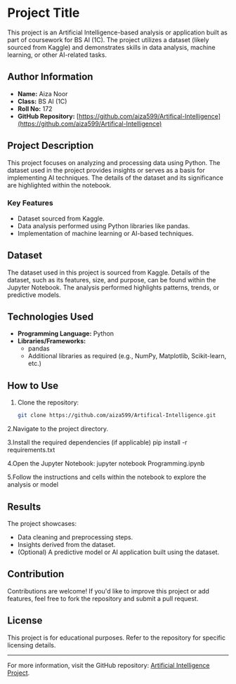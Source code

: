 # Project Title

This project is an Artificial Intelligence-based analysis or application built as part of coursework for BS AI (1C). The project utilizes a dataset (likely sourced from Kaggle) and demonstrates skills in data analysis, machine learning, or other AI-related tasks.

## Author Information

- **Name:** Aiza Noor  
- **Class:** BS AI (1C)  
- **Roll No:** 172  
- **GitHub Repository:** [https://github.com/aiza599/Artifical-Intelligence](https://github.com/aiza599/Artifical-Intelligence)

## Project Description

This project focuses on analyzing and processing data using Python. The dataset used in the project provides insights or serves as a basis for implementing AI techniques. The details of the dataset and its significance are highlighted within the notebook.

### Key Features
- Dataset sourced from Kaggle.
- Data analysis performed using Python libraries like pandas.
- Implementation of machine learning or AI-based techniques.

## Dataset

The dataset used in this project is sourced from Kaggle. Details of the dataset, such as its features, size, and purpose, can be found within the Jupyter Notebook. The analysis performed highlights patterns, trends, or predictive models.

## Technologies Used

- **Programming Language:** Python
- **Libraries/Frameworks:**  
  - pandas
  - Additional libraries as required (e.g., NumPy, Matplotlib, Scikit-learn, etc.)

## How to Use

1. Clone the repository:
   ```bash
   git clone https://github.com/aiza599/Artifical-Intelligence.git
2.Navigate to the project directory.

3.Install the required dependencies (if applicable)
pip install -r requirements.txt

4.Open the Jupyter Notebook:
jupyter notebook Programming.ipynb

5.Follow the instructions and cells within the notebook to explore the analysis or model
## Results

The project showcases:
- Data cleaning and preprocessing steps.
- Insights derived from the dataset.
- (Optional) A predictive model or AI application built using the dataset.
## Contribution

Contributions are welcome! If you'd like to improve this project or add features, feel free to fork the repository and submit a pull request.
## License

This project is for educational purposes. Refer to the repository for specific licensing details.

---

For more information, visit the GitHub repository: [Artificial Intelligence Project](https://github.com/aiza599/Artifical-Intelligence).





